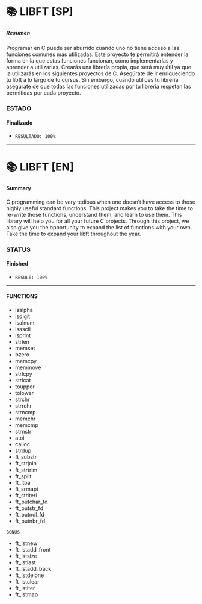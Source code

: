 # :books: LIBFT [SP]
[result]:100%
##### Resumen
Programar en C puede ser aburrido cuando uno no tiene acceso a las funciones comunes más utilizadas. Este proyecto te permitirá entender la forma en la que estas funciones
funcionan, cómo implementarlas y aprender a utilizarlas. Crearás una librería propia, que
será muy útil ya que la utilizarás en los siguientes proyectos de C.
Asegúrate de ir enriqueciendo tu libft a lo largo de tu cursus. Sin embargo, cuando
utilices tu librería asegúrate de que todas las funciones utilizadas por tu librería respetan
las permitidas por cada proyecto.

### ESTADO
#### Finalizado

- ```RESULTADO: 100%```

<hr/>

# :books: LIBFT [EN]
#### Summary  
C programming can be very tedious when one doesn’t have access to those highly useful
standard functions. This project makes you to take the time to re-write those functions,
understand them, and learn to use them. This library will help you for all your future C
projects.
Through this project, we also give you the opportunity to expand the list of functions
with your own. Take the time to expand your libft throughout the year.


### STATUS
#### Finished

- ```RESULT: 100%```

<hr/>

#### FUNCTIONS
- isalpha
- isdigit
- isalnum
- isascii
- isprint
- strlen
- memset
- bzero
- memcpy
- memmove
- strlcpy
- strlcat
- toupper
- tolower
- strchr
- strrchr
- strncmp
- memchr
- memcmp
- strnstr
- atoi
- calloc
- strdup
- ft_substr
- ft_strjoin
- ft_strtrim
- ft_split
- ft_itoa
- ft_srmapi
- ft_striteri
- ft_putchar_fd
- ft_putstr_fd
- ft_putndl_fd
- ft_putnbr_fd.  
   
```BONUS```
- ft_lstnew
- ft_lstadd_front
- ft_lstsize
- ft_lstlast
- ft_lstadd_back
- ft_lstdelone
- ft_lstclear
- ft_lstiter
- ft_lstmap

<!--- ```MAS FUNCIONES``` --->
